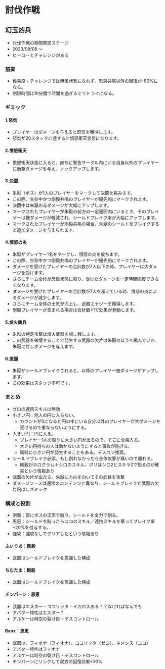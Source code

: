 # 討伐作戦

## 幻玉凶兵

* 討伐作戦の期間限定ステージ
* 2023/08/08 ～
* ヒーローとチャレンジがある

### 前提
* 難易度・チャレンジでは無敵状態になれず、恩恵共鳴以外の回復が-80%になる。
* 制限時間は10分間で時間を過ぎるとリトライになる。

### ギミック
#### 1.怒気
* プレイヤーはダメージを与えると怒気を獲得します。
* 怒気が20スタックに達すると憤怒衝天状態になります。

#### 2.憤怒衝天
* 憤怒衝天状態に入ると、直ちに警告サークル内にいる自身以外のプレイヤーに衝撃ダメージを与え、ノックアップします。

#### 3.決闘
* 朱厭（ボス）が1人のプレイヤーをマークして決闘を挑みます。
* この際、生存中かつ剛毅共鳴のプレイヤーが優先的にマークされます。
* 決闘中は朱厭の与ダメージが大幅にアップします。
* マークされたプレイヤーが朱厭の前方の一定範囲内にいるとき、そのプレイヤーは被ダメージが軽減され、シールドブレイク率が大幅にアップします。
* マークされたプレイヤーが剛毅共鳴の場合、朱厭のシールドをブレイクすると追加ダメージを与えられます。

#### 4.憤怒の炎
* 朱厭がプレイヤー1名をマークし、憤怒の炎を放ちます。
* この際、生存中かつ剛毅共鳴のプレイヤーが優先的にマークされます。
* ダメージを受けたプレイヤーの合計数が7人以下の時、プレイヤーは大ダメージを受けます。
* さらにチーム全体が恐慌状態に陥り、受けたダメージを一定時間回復できなくなります。
* ダメージを受けたプレイヤーの合計数が7人を超えている時、憤怒の炎によるダメージが減少します。
* さらにチーム全体の士気が向上し、武器エナジーを獲得します。
* 剛毅プレイヤーが含まれる場合は合計数+1で効果が発動します。

#### 5.熔火鋳兵
* 朱厭の特定攻撃は熔火武器を場に残します。
* この武器を破壊することで発生する武器の欠片は朱厭のほうへ飛んでいき、朱厭に対しダメージを与えます。

#### 6.激闘
* 朱厭がシールドブレイクされると、以降のプレイヤー被ダメージがアップします。
* この効果はスタック不可です。

### まとめ
* ゼロの連携スキルは無効
* 小さい円：他人の円に入らない。
  * カウントが0になると円の中にいる自分以外のプレイヤーが大ダメージを受けるので重ならないようにする。
* 大きい円：円に入る。
  * プレイヤー1人の周りに大きい円が出るので、そこに全員入る。
  * 大きい円持ちの人は動かないようにすると事故が防げる。
  * 同時に小さい円が発生することもある。デスコン推奨。
* シールドブレイク必須。もし割れなかったら全体攻撃が痛いので離れる。
  * 剛毅がホログラム＋シロのスキル、ボリはシロ2とスキラ2で割るのが確実という情報あり
* 武器の欠片が出たら、朱厭に方向を向いてその武器を攻撃
* ダメージソースは通常のコンテンツと異なり、シールドブレイクと武器の欠片飛ばしギミック

### 構成と役割
* 剛毅：常にボスの正面で戦う。シールドを全力で割る。
* 恩恵：シールドを貼ったらココのスキル／連携スキルを撃ってブレイク率+20%を付与する。
* 強攻：強攻なしでクリアしたという情報あり

#### ふぃりあ：剛毅
* 武器はシールドブレイクを意識した構成

#### ちむたま：剛毅
* 武器はシールドブレイクを意識した構成

#### チンパーン：恩恵
* 武器はエスター・ココリッタ・イカロスある？？なければなんでも
* アバター特性はエスター？
* アルケーは時空の裂け目・デスコントロール

#### Banx：恩恵
* 武器は、フィオナ（フィオナ）、ココリッタ（ゼロ）、ネメシス（ココ）
* アバター特性はフィオナ
* アルケーは時空の裂け目・デスコントロール
* チンパーンにリンクして双方の回復効果+30%
